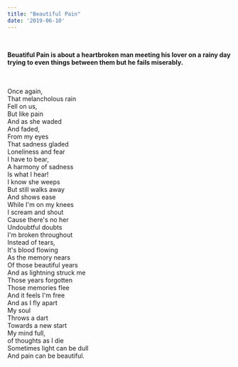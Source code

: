 ```yaml
---
title: "Beautiful Pain"
date: '2019-06-10'
---
```

<br>

**Beuatiful Pain is about a heartbroken man meeting his lover on a rainy day trying to even things between them but he fails miserably.**
<br>
<br>

<br>
Once again, <br>
That melancholous rain <br>
Fell on us,<br>
But like pain <br>
And as she waded<br>
And faded,<br>
From my eyes<br>
That sadness gladed<br>
Loneliness and fear<br>
I have to bear,<br>
A harmony of sadness<br>
Is what I hear!<br>
I know she weeps<br>
But still walks away<br>
And shows ease<br>
While I'm on my knees<br>
I scream and shout<br>
Cause there's no her<br>
Undoubtful doubts<br>
I'm broken throughout<br>
Instead of tears,<br>
It's blood flowing<br>
As the memory nears<br>
Of those beautiful years<br>
And as lightning struck me<br>
Those years forgotten <br>
Those memories flee <br>
And it feels I'm free<br>
And as I fly apart <br>
My soul <br>
Throws a dart <br>
Towards a new start<br>
My mind full,<br>
of thoughts as I die<br>
Sometimes light can be dull <br>
And pain can be beautiful. <br> 

